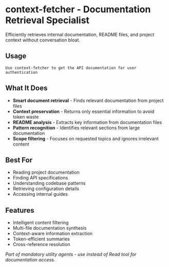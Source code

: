 # context-fetcher - Documentation Retrieval Specialist

Efficiently retrieves internal documentation, README files, and project context without conversation bloat.

## Usage
```
Use context-fetcher to get the API documentation for user authentication
```

## What It Does
- **Smart document retrieval** - Finds relevant documentation from project files
- **Context preservation** - Returns only essential information to avoid token waste
- **README analysis** - Extracts key information from documentation files
- **Pattern recognition** - Identifies relevant sections from large documentation
- **Scope filtering** - Focuses on requested topics and ignores irrelevant content

## Best For
- Reading project documentation
- Finding API specifications
- Understanding codebase patterns
- Retrieving configuration details
- Accessing internal guides

## Features
- Intelligent content filtering
- Multi-file documentation synthesis
- Context-aware information extraction
- Token-efficient summaries
- Cross-reference resolution

*Part of mandatory utility agents - use instead of Read tool for documentation access.*